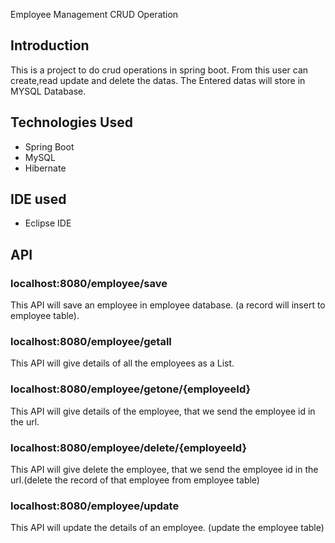 Employee Management CRUD Operation

##  Introduction 

This is a project to do crud operations in spring boot. From this user can create,read update and delete the datas.
The Entered datas will store in MYSQL Database.

##  Technologies Used 
*  Spring Boot 
*  MySQL 
*  Hibernate

##  IDE used
*  Eclipse IDE


##  API
### localhost:8080/employee/save
This API will save an employee in employee database. (a record will insert to employee table). 

### localhost:8080/employee/getall
This API will give details of all the employees as a List. 

### localhost:8080/employee/getone/{employeeId}
This API will give details of the employee, that we send the employee id in the url. 

### localhost:8080/employee/delete/{employeeId}
This API will give delete the employee, that we send the employee id in the url.(delete the record of that employee from employee table) 

### localhost:8080/employee/update
This API will update the details of an employee. (update the employee table) 



